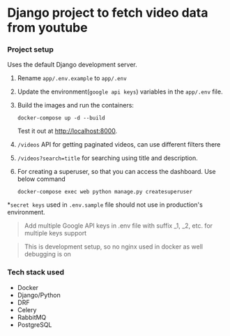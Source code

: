 # Django project to fetch video data from youtube

### Project setup

Uses the default Django development server.

1. Rename `app/.env.example` to `app/.env`
2. Update the environment(`google api keys`) variables in the `app/.env` file.
3. Build the images and run the containers:

    ```
    docker-compose up -d --build
    ```

    Test it out at [http://localhost:8000](http://localhost:8000).
4. `/videos` API for getting paginated videos, can use different filters there
5. `/videos?search=title` for searching using title and description.
6. For creating a superuser, so that you can access the dashboard. Use below command
    ```
    docker-compose exec web python manage.py createsuperuser
    ```

*`secret keys` used in `.env.sample` file should not use in production's environment.

> Add multiple Google API keys in .env file with suffix _1, _2, etc. for multiple keys support

> This is development setup, so no nginx used in docker as well debugging is on

### Tech stack used
- Docker
- Django/Python
- DRF
- Celery
- RabbitMQ
- PostgreSQL

